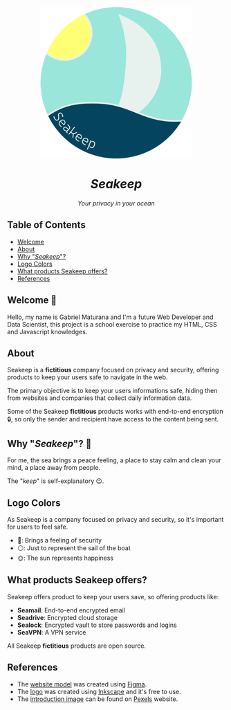 <div align="center">
  <img src="./images/logo.png" width="350">
  <h1 style="font-style:italic;">Seakeep</h1>
  <p style="font-style:italic;">Your privacy in your ocean</p>
</div>

## Table of Contents

- [Welcome](#welcome)
- [About](#about)
- [Why "*Seakeep*"?](#why-seakeep)
- [Logo Colors](#logo-colors)
- [What products Seakeep offers?](#what-products-seakeep-offers)
- [References](#references)

## Welcome 👋

Hello, my name is Gabriel Maturana and I'm a future Web Developer
and Data Scientist, this project is a school exercise to practice my HTML, CSS
and Javascript knowledges.

## About

Seakeep is a **fictitious** company focused on privacy and security, offering
products to keep your users safe to navigate in the web.

The primary objective is to keep your users informations safe, hiding then from
websites and companies that collect daily information data.

Some of the Seakeep **fictitious** products works with end-to-end encryption 🔒, so only
the sender and recipient have access to the content being sent.

## Why "*Seakeep*"? 🤔

For me, the sea brings a peace feeling, a place to stay calm and clean your
mind, a place away from people.

The "*keep*" is self-explanatory 😉.

## Logo Colors

As Seakeep is a company focused on privacy and security, so it's important for
users to feel safe.

- 🔵: Brings a feeling of security
- ⚪: Just to represent the sail of the boat
- 🌞: The sun represents happiness

## What products Seakeep offers?

Seakeep offers product to keep your users save, so offering products like:

- **Seamail**: End-to-end encrypted email
- **Seadrive**: Encrypted cloud storage
- **Sealock**: Encrypted vault to store passwords and logins
- **SeaVPN**: A VPN service

All Seakeep **fictitious** products are open source.

## References

- The [website model](https://www.figma.com/file/brcGJqpN7TMxJqoiEg2Sje/Seakeep?node-id=41%3A2)
  was created using [Figma](https://figma.com).
- The [logo](./images/logo.png) was created using
  [Inkscape](https://inkscape.org/) and it's free to use.
- The [introduction image](./images/intro-brackground.jpeg) can be found on 
  [Pexels](https://www.pexels.com/photo/sea-dawn-nature-sunset-5146315/) website.
